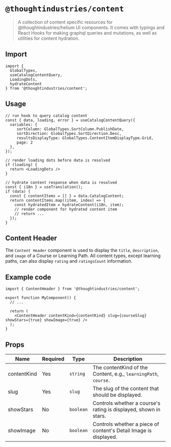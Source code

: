 # `@thoughtindustries/content`

> A collection of content specific resources for @thoughtindustries/helium UI components. It comes with typings and React Hooks for making graphql queries and mutations, as well as utilities for content hydration.

## Import

```
import {
  GlobalTypes,
  useCatalogContentQuery,
  LoadingDots,
  hydrateContent
} from '@thoughtindustries/content';
```

## Usage

```
// run hook to query catalog content
const { data, loading, error } = useCatalogContentQuery({
  variables: {
     sortColumn: GlobalTypes.SortColumn.PublishDate,
     sortDirection: GlobalTypes.SortDirection.Desc,
     resultsDisplayType: GlobalTypes.ContentItemDisplayType.Grid,
     page: 2
  },
});

// render loading dots before data is resolved
if (loading) {
  return <LoadingDots />
}

// hydrate content response when data is resolved
const { i18n } = useTranslation();
if (data) {
  const { contentItems = [] } = data.CatalogContent;
  return contentItems.map((item, index) => {
    const hydratedItem = hydrateContent(i18n, item);
    // render component for hydrated content item
    // return ...
  });
}
```

## Content Header

The `Content Header` component is used to display the `title`, `description`, and `image` of a Course or Learning Path. All content types, except learning paths, can also display `rating` and `ratingsCount` information.

## Example code

```tsx
import { ContentHeader } from '@thoughtindustries/content';

export function MyComponent() {
  // ...

  return (
    <ContentHeader contentKind={contentKind} slug={courseSlug} showStars={true} showImage={true} />
  );
}
```

## Props

| Name        | Required | Type                 | Description                                                      |
| ----------- | -------- | -------------------- | ---------------------------------------------------------------- |
| contentKind | Yes      | <code>string</code>  | The contentKind of the Content, e.g., `learningPath`, `course`.  |
| slug        | Yes      | <code>slug</code>    | The slug of the content that should be displayed.                |
| showStars   | No       | <code>boolean</code> | Controls whether a course's rating is displayed, shown in stars. |
| showImage   | No       | <code>boolean</code> | Controls whether a piece of content's Detail Image is displayed. |
